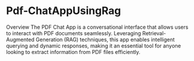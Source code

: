# Pdf-ChatAppUsingRag
Overview The PDF Chat App is a conversational interface that allows users to interact with PDF documents seamlessly. Leveraging Retrieval-Augmented Generation (RAG) techniques, this app enables intelligent querying and dynamic responses, making it an essential tool for anyone looking to extract information from PDF files efficiently.
